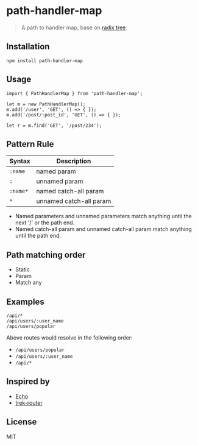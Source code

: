# path-handler-map

> A path to handler map, base on [radix tree](http://en.wikipedia.org/wiki/Radix_tree).

## Installation

```
npm install path-handler-map
```

## Usage

```
import { PathHandlerMap } from 'path-handler-map';

let m = new PathHandlerMap();
m.add('/user', 'GET', () => { });
m.add('/post/:post_id', 'GET', () => { });

let r = m.find('GET', '/post/234');
```

## Pattern Rule

| Syntax | Description |
|--------|-------------|
| `:name` | named param |
| `:` | unnamed param |
| `:name*` | named catch-all param |
| `*` | unnamed catch-all param |

- Named parameters and unnamed parameters match anything until the next '/' or the path end.
- Named catch-all param and unnamed catch-all param match anything until the path end.

## Path matching order

- Static
- Param
- Match any

## Examples

```
/api/*
/api/users/:user_name
/api/users/popular
```

Above routes would resolve in the following order:

- `/api/users/popular`
- `/api/users/:user_name`
- `/api/*`

## Inspired by

- [Echo](https://github.com/labstack/echo)
- [trek-router](https://github.com/trekjs/router)

## License

MIT